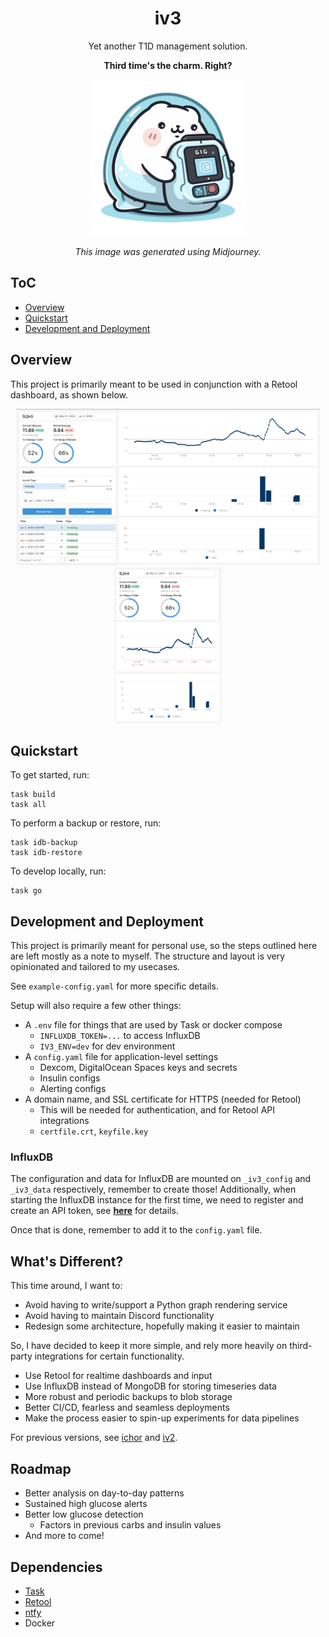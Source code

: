 <div align="center">

# iv3
Yet another T1D management solution.

**Third time's the charm. Right?**

<img src="./.media/ghost_gopher.png" width="250" height="250">

*This image was generated using Midjourney.*

</div>

## ToC
- [Overview](#overview)
- [Quickstart](#quickstart)
- [Development and Deployment](#development-and-deployment)

## Overview
This project is primarily meant to be used in conjunction with a Retool dashboard, as shown below.

<div style="text-align: center;">
	<a href=".media/iv3_desktop_retool.png"><img src=".media/iv3_desktop_retool.png" height="250"/></a>
	<a href=".media/iv3_mobile_retool.png"><img src=".media/iv3_mobile_retool.png" height="250"/></a>
</div>

## Quickstart
To get started, run:
```
task build
task all
```

To perform a backup or restore, run:
```
task idb-backup
task idb-restore
```

To develop locally, run:
```
task go
```

## Development and Deployment
This project is primarily meant for personal use, so the steps outlined here are left mostly as a note to myself. The structure and layout is very opinionated and tailored to my usecases.

See `example-config.yaml` for more specific details.

Setup will also require a few other things:
- A `.env` file for things that are used by Task or docker compose
    - `INFLUXDB_TOKEN=...` to access InfluxDB
    - `IV3_ENV=dev` for dev environment
- A `config.yaml` file for application-level settings
    - Dexcom, DigitalOcean Spaces keys and secrets
    - Insulin configs
	- Alerting configs
- A domain name, and SSL certificate for HTTPS (needed for Retool)
    - This will be needed for authentication, and for Retool API integrations
    - `certfile.crt`, `keyfile.key`

### InfluxDB
The configuration and data for InfluxDB are mounted on `_iv3_config` and `_iv3_data` respectively, remember to create those! Additionally, when starting the InfluxDB instance for the first time, we need to register and create an API token, see [**here**](https://hub.docker.com/_/influxdb) for details.

Once that is done, remember to add it to the `config.yaml` file.

## What's Different?
This time around, I want to:
- Avoid having to write/support a Python graph rendering service
- Avoid having to maintain Discord functionality
- Redesign some architecture, hopefully making it easier to maintain

So, I have decided to keep it more simple, and rely more heavily on third-party integrations for certain functionality.
- Use Retool for realtime dashboards and input
- Use InfluxDB instead of MongoDB for storing timeseries data
- More robust and periodic backups to blob storage
- Better CI/CD, fearless and seamless deployments
- Make the process easier to spin-up experiments for data pipelines

For previous versions, see [ichor](https://github.com/algao1/ichor) and [iv2](https://github.com/algao1/iv2).

## Roadmap
- Better analysis on day-to-day patterns
- Sustained high glucose alerts
- Better low glucose detection
	- Factors in previous carbs and insulin values
- And more to come!

## Dependencies
- [Task](https://taskfile.dev/)
- [Retool](https://retool.com/)
- [ntfy](https://ntfy.sh/)
- Docker
